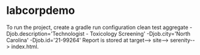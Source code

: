 # labcorpdemo
To run the project, create a gradle run configuration clean test aggregate -Djob.description='Technologist - Toxicology Screening' -Djob.city='North Carolina' -Djob.id='21-99264'
Report is stored at target--> site--> serenity--> index.html.
